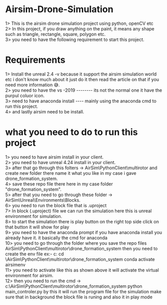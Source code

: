 # Airsim-Drone-Simulation
1> This is the airsim drone simulation project using python, openCV etc <br>
2> In this project, if you draw anything on the paint, it means any shape such as triangle, rectangle, square, polygon etc. <br>
3> you need to have the following requirement to start this project. <br>

# Requirements
1> Install the unreal 2.4 -v because it support the airsim simulation world etc i don't know much about it just do it then read the article on that if you need more information 😅. <br>
2> you need to have the vs -2019 -------- its not the normal one it have the purpul coluor icon. <br>
3> need to have anaconda install ---- mainly using the anaconda cmd to run this project. <br>
4> and lastly airsim need to be install. <br>

# what you need to do to run this project 
1> you need to have airsim install in your client. <br>
2> you need to have unreal 4.24 install in your client. <br>
3> after that go through this folters -> AirSim\PythonClient\multirotor and create new folder there name it what you like in my case i gave drone_formation_system. <br>
4> save these repo file there here in my case folder "drone_formation_system". <br>
5> after that you need to go through these folder -> AirSim\Unreal\Environments\Blocks. <br>
6> you need to run the block file that is .uproject <br>
7> In block (.uproject) file we can run the simulation here this is unreal environment for simulation. <br> 
8> to start the simulation there is play button on the right top side click on that button it will show for play <br>
9> you need to have the anaconda prompt if you have anaconda install you already have it. it basically the cmd for anaconda <br>
10> you need to go through the folder where you save the repo files AirSim\PythonClient\multirotor\drone_formation_system then you need to create the env file ex:- c: cd \AirSim\PythonClient\multirotor\drone_formation_system  conda activate airsimenv <br>
11> you need to activate like this as shown above it will activate the virtual environment for airsim. <br>
12> then you need to run the cmd ->  c:\AirSim\PythonClient\multirotor\drone_formation_system python main_controler.py by this it will run the program file for the simulation make sure that in background the block file is runing and also it in play mode 
